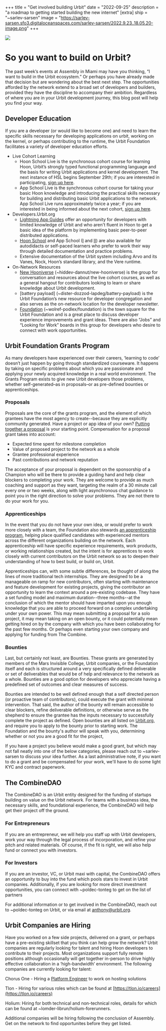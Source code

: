 +++
title = "Get involved building Urbit"
date = "2022-09-25"
description = "a roadmap to getting started building the new internet"
[extra]
ship = "~sarlev-sarsen"
image = "https://sarlev-sarsen.sfo3.digitaloceanspaces.com/sarlev-sarsen/2022.9.23..18.05.20-image.png"
+++

![](https://sarlev-sarsen.sfo3.digitaloceanspaces.com/sarlev-sarsen/2022.9.23..18.05.20-image.png)

# So you want to build on Urbit?

The past week’s events at Assembly in Miami may have you thinking, “I want to build in the Urbit ecosystem.” Or perhaps you have already made that decision but are wondering about the best next step. The opportunities afforded by the network extend to a broad set of developers and builders, provided they have the discipline to accompany their ambition. Regardless of where you are in your Urbit development journey, this blog post will help you find your way.


## Developer Education

If you are a developer (or would like to become one) and need to learn the specific skills necessary for developing applications on urbit, working on the kernel, or perhaps contributing to the runtime, the Urbit Foundation facilitates a variety of developer education efforts. 



* Live Cohort Learning
    * Hoon School Live is the synchronous cohort course for learning Hoon, Urbit’s strongly typed functional programming language and the basis for writing Urbit applications and kernel development. The next instance of HSL begins September 29th; if you are interested in participating, [sign up here](https://forms.gle/V1jKKEqcsayDx6Hi6).
    * App School Live is the synchronous cohort course for taking your basic Hoon knowledge and introducing the practical skills necessary for building and distributing basic Urbit applications to the network. App School Live runs approximately twice a year; if you are interested in being informed about the next cohort, [sign up here](https://forms.gle/3c8xBubvSiQfj7Tr6).
* Developers.Urbit.org
    * [Lightning App Guides](https://developers.urbit.org/guides/quickstart/intro) offer an opportunity for developers with limited knowledge of Urbit and who aren't fluent in Hoon to get a basic idea of the platform by implementing basic peer-to-peer distributed applications.
    * [Hoon School](https://developers.urbit.org/guides/core/hoon-school) and App School ([I](https://developers.urbit.org/guides/core/app-school/intro) and [II](https://developers.urbit.org/guides/core/app-school-full-stack/intro)) are also available for autodidacts or self-paced learners who prefer to work their way through detailed documentation and practice problems.
    * Extensive documentation of the Urbit system including Arvo and its Vanes, Nock, Hoon’s standard library, and the Vere runtime.
* On-Network Resources
    * [New Hooniverse](https://urbit.org/groups/~hiddev-dannut/new-hooniverse) (~hiddev-dannut/new-hooniverse) is the group for conversation and resources about the live cohort courses, as well as a general hangout for contributors looking to learn or share knowledge about Urbit development.
    * [battery payload] (~dister-dozzod-lapdeg/battery-payload) is the Urbit Foundation’s new resource for developer congregation and also serves as the on-network location for the developer newsletter.
    * [Foundation](https://urbit.org/groups/~wolref-podlex/foundation) (~wolref-podlex/foundation) is the town square for the Urbit Foundation and is a great place to discuss developer experience improvements and grant ideas. There are also “Jobs” and “Looking for Work” boards in this group for developers who desire to connect with work opportunities.


## Urbit Foundation Grants Program

As many developers have experienced over their careers, ‘learning to code’ doesn’t just happen by going through standardized courseware. It happens by taking on specific problems about which you are passionate and applying your newly acquired knowledge in a real world environment. The Grants Program exists to give new Urbit developers those problems, whether self-generated–as in proposals–or as pre-defined bounties or apprenticeships. 


### Proposals

Proposals are the core of the grants program, and the element of which grantees have the most agency to create--because they are explicitly community generated. Have a project or app idea of your own? [Putting together a proposal](https://urbit.org/grants/proposals) is your starting point. Compensation for a proposal grant takes into account:



* Expected time spent for milestone completion
* Value of proposed project to the network as a whole
* Grantee professional experience
* Past contributions and network reputation

The acceptance of your proposal is dependent on the sponsorship of a Champion who will be there to provide a guiding hand and help clear blockers to completing your work. They are welcome to provide as much coaching and support as they want, targeting the realm of a 30 minute call every one or two weeks, along with light asynchronous chat guidance to point you in the right direction to solve your problems. They are not there to do your work for you. 


### Apprenticeships

In the event that you do not have your own idea, or would prefer to work more closely with a team, the Foundation also stewards [an apprenticeship program](https://urbit.org/grants/apprenticeships), helping place qualified candidates with experienced mentors across the different organizations building on the network. Each apprenticeship will have specific experience requirements, work products, or working relationships created, but the intent is for apprentices to work closely with current contributors on the Urbit network so as to deepen their understanding of how to best build, or build on, Urbit.

Apprenticeships can, with some subtle differences, be thought of along the lines of more traditional tech internships. They are designed to be a manageable on ramp for new contributors, often starting with maintenance and feature development for existing projects, giving the contributor an opportunity to learn the context around a pre-existing codebase. They have a set funding model and maximum duration--three months--at the conclusion of which the mentor should have imparted upon you enough knowledge that you are able to proceed forward on a complex undertaking under your own power. This may mean submitting a proposal for a solo project, it may mean taking on an open bounty, or it could potentially mean getting hired on by the company with which you have been collaborating for the past few months. Or perhaps even starting your own company and applying for funding from The Combine.


### Bounties

Last, but certainly not least, are Bounties. These grants are generated by members of the Mars Invisible College, Urbit companies, or the Foundation itself and each is structured around a very specifically defined deliverable or set of deliverables that would be of help and relevance to the network as a whole. Bounties are a good option for developers who appreciate having a predefined set of outcomes and clear measures of success. 

Bounties are intended to be well defined enough that a self directed person (or proactive team of contributors), could execute the grant with minimal intervention. That said, the author of the bounty will remain accessible to clear blockers, refine deliverable definitions, or otherwise serve as the shepherd to ensure the grantee has the inputs necessary to successfully complete the project as defined. Open bounties are all listed on [Urbit.org](https://urbit.org/grants?type=Bounty#view-grants), and require you to apply to the bounty prior to starting work. The Foundation and the bounty's author will speak with you, determining whether or not you are a good fit for the project, 

If you have a project you believe would make a good grant, but which may not fall neatly into one of the below categories, please reach out to ~sarlev-sarsen to discuss your idea further. As a last administrative note, if you want to do a grant and be compensated for your work, we'll have to do some light KYC and contract paperwork.


## The CombineDAO

The CombineDAO is an Urbit entity designed for the funding of startups building on value on the Urbit network. For teams with a business idea, the necessary skills, and foundational experience, the CombineDAO will help get their project off the ground. 


### For Entrepreneurs

If you are an entrepreneur, we will help you staff up with Urbit developers, work your way through the legal process of  incorporation, and refine your pitch and related materials. Of course, if the fit is right, we will also help fund or connect you with investors.


### For Investors

If you are an investor, VC, or Urbit maxi with capital, the CombineDAO offers an opportunity to buy into the fund which pools stars to invest in Urbit companies. Additionally, if you are looking for more direct investment opportunities, you can connect with ~poldec-tonteg to get on the list of partners 

For additional information or to get involved in the CombineDAO, reach out to ~poldec-tonteg on Urbit, or via email at [anthony@urbit.org](mailto:anthony@urbit.org).


## Urbit Companies are Hiring

Have you worked on a few side projects, delivered on a grant, or perhaps have a pre-existing skillset that you think can help grow the network? Urbit companies are regularly looking for talent and hiring Hoon developers to contribute to their projects. Most organizations support fully remote positions although occasionally will get together in-person to drive highly effective collaboration in a ‘high-bandwidth’ environment. The following companies are currently looking for talent:

Chorus One - Hiring a [Platform Engineer](https://careers.chorus.one/o/platforms-engineer-baar) to work on hosting solutions

Tlon - Hiring for various roles which can be found at [https://tlon.io/careers](https://tlon.io/careers)

Holium: Hiring for both technical and non-technical roles, details for which can be found at ~lomder-librun/holium-forerunners.

Additional companies will be hiring following the conclusion of Assembly. Get on the network to find opportunites before they get listed.
